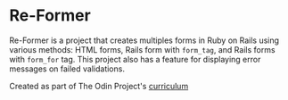 # Re-Former

Re-Former is a project that creates multiples forms in Ruby on Rails using various methods: HTML forms, Rails form with `form_tag`, and Rails forms with `form_for` tag. This project also has a feature for displaying error messages on failed validations.

Created as part of The Odin Project's [curriculum](https://www.theodinproject.com/courses/ruby-on-rails/lessons/forms?ref=lnav#project-1-bare-metal-forms-and-helpers)
